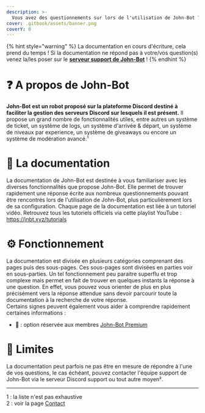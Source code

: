 ```yaml
---
description: >-
  Vous avez des questionnements sur lors de l'utilisation de John-Bot ? La documentation vous apporte une réponse. Découvrez John-Bot et le fonctionnement de sa documentation.
cover: .gitbook/assets/banner.png
coverY: 0
---
```


{% hint style="warning" %}
La documentation en cours d'écriture, cela prend du temps ! Si la documentation ne répond pas à votre/vos question(s) venez la/les poser sur le [**serveur support de John-Bot**](https://discord.com/invite/abePbS7QKY) !
{% endhint %}

# :question: A propos de John-Bot
**John-Bot est un robot proposé sur la plateforme Discord destiné à faciliter la gestion des serveurs Discord sur lesquels il est présent.** Il propose un grand nombre de fonctionnalités utiles, entre autres un système de ticket, un système de logs, un système d'arrivée & départ, un système de niveaux par experience, un système de giveaways ou encore un système de modération avancé.¹

# :book: La documentation
La documentation de John-Bot est destinée à vous familiariser avec les diverses fonctionnalités que propose John-Bot. Elle permet de trouver rapidement une réponse écrite aux nombreux questionnements pouvant être rencontrés lors de l'utilisation de John-Bot, plus particulièrement lors de sa configuration.
Chaque page de la documentation est liée à un tutoriel vidéo. Retrouvez tous les tutoriels officiels via cette playlist YouTube : https://jnbt.xyz/tutorials

# :gear: Fonctionnement
La documentation est divisée en plusieurs catégories comprenant des pages puis des sous-pages. Ces sous-pages sont divisées en parties voir en sous-parties. Un tel fonctionnement peu paraitre superflu et trop complexe mais permet en fait de trouver en quelques instants la réponse à une question. En effet, vous pouvez vous orienter de plus en plus précisément vers la réponse attendue sans devoir parcourir toute la documentation à la recherche de votre réponse.
<br/> Certains signes peuvent également vous aider à comprendre rapidement certaines informations :
* :gem: : option réservée aux membres [John-Bot Premium](https://johnbot.app/premium)

# :no_entry_sign: Limites
La documentation peut parfois ne pas être en mesure de répondre à l'une de vos questions, le cas échéant, pouvez contacter l'équipe support de John-Bot via le serveur Discord support ou tout autre moyen².

---
1 : la liste n'est pas exhaustive
<br/> 2 : voir la page [Contact](./contact.md)